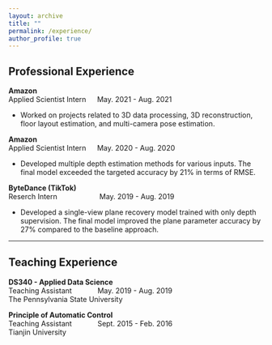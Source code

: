 ```yaml
---
layout: archive
title: ""
permalink: /experience/
author_profile: true
---
```


## Professional Experience

**Amazon** <br />
Applied Scientist Intern  &emsp;  May. 2021 - Aug. 2021
* Worked on projects related to 3D data processing, 3D reconstruction, floor layout estimation, and multi-camera pose estimation.<br />

**Amazon** <br />
Applied Scientist Intern  &emsp;   May. 2020 - Aug. 2020
* Developed multiple depth estimation methods for various inputs. The final model exceeded the targeted accuracy by 21% in terms of RMSE.<br />

**ByteDance (TikTok)** <br />
Reserch Intern  &nbsp; &emsp;  &emsp; &emsp; &emsp;	May. 2019 - Aug. 2019<br />
* Developed a single-view plane recovery model trained with only depth supervision. The final model improved the plane parameter accuracy by 27% compared to the
baseline approach.<br />

---
## Teaching Experience

**DS340 - Applied Data Science** <br />
Teaching Assistant   &ensp;  &emsp;	  &emsp; 	May. 2019 - Aug. 2019<br />
The Pennsylvania State University <br />

**Principle of Automatic Control** <br />
Teaching Assistant  &ensp;  &emsp;	  &emsp; 	Sept. 2015 - Feb. 2016<br />
Tianjin University<br />
